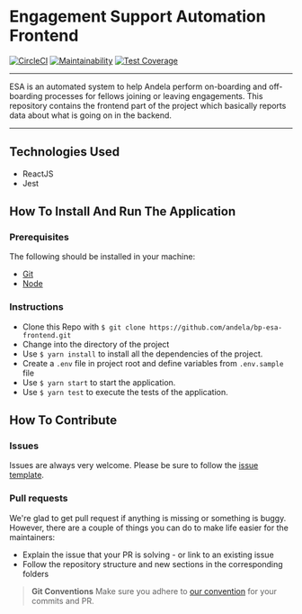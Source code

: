 # Engagement Support Automation Frontend

[![CircleCI](https://circleci.com/gh/andela/bp-esa-frontend/tree/develop.svg?style=svg)](https://circleci.com/gh/andela/bp-esa-frontend/tree/develop) [![Maintainability](https://api.codeclimate.com/v1/badges/fa275fcb0ff11748c819/maintainability)](https://codeclimate.com/github/andela/bp-esa-frontend/maintainability) [![Test Coverage](https://api.codeclimate.com/v1/badges/fa275fcb0ff11748c819/test_coverage)](https://codeclimate.com/github/andela/bp-esa-frontend/test_coverage)

-----

ESA is an automated system to help Andela perform on-boarding and off-boarding processes for fellows joining or leaving engagements. This repository contains the frontend part of the project which basically reports data about what is going on in the backend.

-----

## Technologies Used

- ReactJS
- Jest

## How To Install And Run The Application

### Prerequisites

The following should be installed in your machine:

- [Git](https://git-scm.com/downloads)
- [Node](https://nodejs.org/en/download)

### Instructions

- Clone this Repo with `$ git clone https://github.com/andela/bp-esa-frontend.git`
- Change into the directory of the project
- Use `$ yarn install` to install all the dependencies of the project.
- Create a `.env` file in project root and define variables from `.env.sample` file
- Use `$ yarn start` to start the application.
- Use `$ yarn test` to execute the tests of the application.

## How To Contribute

### Issues

Issues are always very welcome. Please be sure to follow the [issue template](https://github.com/andela/engineering-playbook/issues/new).

### Pull requests

We're glad to get pull request if anything is missing or something is buggy. However, there are a couple of things you can do to make life easier for the maintainers:

- Explain the issue that your PR is solving - or link to an existing issue
- Follow the repository structure and new sections in the corresponding folders

> **Git Conventions**
> Make sure you adhere to [our convention](https://github.com/andela/engineering-playbook/tree/master/5.%20Developing/Conventions#commit-message) for your commits and PR.
